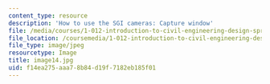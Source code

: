 ```yaml
---
content_type: resource
description: 'How to use the SGI cameras: Capture window'
file: /media/courses/1-012-introduction-to-civil-engineering-design-spring-2002/f14ea275aaa78b84d19f7182eb185f01_image14.jpg
file_location: /coursemedia/1-012-introduction-to-civil-engineering-design-spring-2002/f14ea275aaa78b84d19f7182eb185f01_image14.jpg
file_type: image/jpeg
resourcetype: Image
title: image14.jpg
uid: f14ea275-aaa7-8b84-d19f-7182eb185f01
---
```

